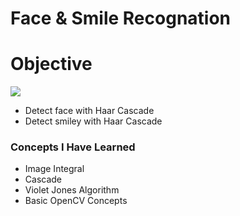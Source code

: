 # Face & Smile Recognation

# Objective

![](https://media.giphy.com/media/LpLMmhQJevWg9dSrLM/giphy.gif)

- Detect face with Haar Cascade
- Detect smiley with Haar Cascade

### Concepts I Have Learned
- Image Integral
- Cascade
- Violet Jones Algorithm
- Basic OpenCV Concepts 


